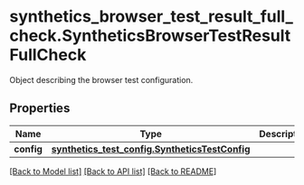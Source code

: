 # synthetics_browser_test_result_full_check.SyntheticsBrowserTestResultFullCheck

Object describing the browser test configuration.
## Properties
Name | Type | Description | Notes
------------ | ------------- | ------------- | -------------
**config** | [**synthetics_test_config.SyntheticsTestConfig**](SyntheticsTestConfig.md) |  | 

[[Back to Model list]](../README.md#documentation-for-models) [[Back to API list]](../README.md#documentation-for-api-endpoints) [[Back to README]](../README.md)


